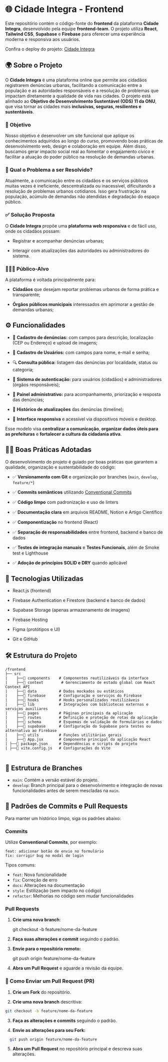 
# 🌐 Cidade Integra - Frontend

Este repositório contém o código-fonte do  **frontend**  da plataforma  **Cidade Integra**, desenvolvido pela equipe  **frontend-team**. O projeto utiliza  **React**,  **Tailwind CSS**,  **Supabase**  e  **Firebase**  para oferecer uma experiência moderna e responsiva aos usuários.

Confira o deploy do projeto:  [Cidade Integra](https://cidadeintegra.web.app)

## 🌍 Sobre o Projeto

O  **Cidade Integra**  é uma plataforma online que permite aos cidadãos registrarem denúncias urbanas, facilitando a comunicação entre a população e as autoridades responsáveis e a resolução de problemas que impactam diretamente a qualidade de vida nas cidades. O projeto está alinhado ao  **Objetivo de Desenvolvimento Sustentável (ODS) 11 da ONU**, que visa tornar as cidades mais  **inclusivas, seguras, resilientes e sustentáveis**.

### 🚩 Objetivo

Nosso objetivo é desenvolver um site funcional que aplique os conhecimentos adquiridos ao longo do curso, promovendo boas práticas de desenvolvimento web, design e colaboração em equipe. Além disso, buscamos gerar impacto social real ao fomentar o engajamento cívico e facilitar a atuação do poder público na resolução de demandas urbanas.

### 🎯 Qual o Problema a ser Resolvido?

Atualmente, a comunicação entre os cidadãos e os serviços públicos muitas vezes é ineficiente, descentralizada ou inacessível, dificultando a resolução de problemas urbanos cotidianos. Isso gera frustração na população, acúmulo de demandas não atendidas e degradação do espaço público.

### ✅ Solução Proposta

O  **Cidade Integra**  propõe uma  **plataforma web responsiva**  e de fácil uso, onde os cidadãos possam:

-   Registrar e acompanhar denúncias urbanas;
    
-   Interagir com atualizações das autoridades ou administradores do sistema.
    

### 🧑‍🤝‍🧑 Público-Alvo

A plataforma é voltada principalmente para:

-   **Cidadãos**  que desejam reportar problemas urbanos de forma prática e transparente;
    
-   **Órgãos públicos municipais**  interessados em aprimorar a gestão de demandas urbanas;
    

## ⚙️ Funcionalidades

-   📌  **Cadastro de denúncias:**  com campos para descrição, localização (CEP ou Endereço) e upload de imagens;
    
-   👥  **Cadastro de Usuários:**  com campos para nome, e-mail e senha;
    
-   🔍  **Consulta pública:**  listagem das denúncias por localidade, status ou categoria;
    
-   👤  **Sistema de autenticação:**  para usuários (cidadãos) e administradores (órgãos responsáveis);
    
-   🧭  **Painel administrativo:**  para acompanhamento, priorização e resposta das denúncias;
    
-   📝  **Histórico de atualizações**  das denúncias (timeline);
    
-   📱  **Interface responsiva**  e acessível via dispositivos móveis e desktop.
    

Esse modelo visa  **centralizar a comunicação**,  **organizar dados úteis para as prefeituras**  e  **fortalecer a cultura da cidadania ativa**.

## 🧑‍💻 Boas Práticas Adotadas

O desenvolvimento do projeto é guiado por boas práticas que garantem a qualidade, organização e sustentabilidade do código:

-   ✅  **Versionamento com Git**  e organização por branches (`main`,  `develop`,  `feature/*`)
    
-   ✅  **Commits semânticos**  utilizando  [Conventional Commits](https://www.conventionalcommits.org/)
    
-   ✅  **Código limpo**  com padronização e uso de linters
    
-   ✅  **Documentação clara**  em arquivos README, Notion e Artigo Científico
    
-   ✅  **Componentização**  no frontend (React)
    
-   ✅  **Separação de responsabilidades**  entre frontend, backend e banco de dados
    
-   ✅  **Testes de integração manuais**  e  **Testes Funcionais**, além de Smoke test e Lighthouse
    
-   ✅  **Adoção de princípios SOLID e DRY**  quando aplicável
    

## 🔧 Tecnologias Utilizadas

-   React.js (frontend)
    
-   Firebase Authentication e Firestore (backend e banco de dados)
    
-   Supabase Storage (apenas armazenamento de imagens)
    
-   Firebase Hosting
    
-   Figma (protótipos e UI)
    
-   Git e GitHub
    

## 🛠 Estrutura do Projeto

```
/frontend
├── src
|    ├──📁 components    # Componentes reutilizáveis da interface 
|    ├──📁 context 	     # Gerenciamento de estado global com React Context API
|    ├──📁 data          # Dados mockados ou estáticos
|    ├──📁 firebase      # Configuração e serviços do Firebase
|    ├──📁 hooks         # Hooks personalizados reutilizáveis
|    ├──📁 lib           # Integrações com bibliotecas externas e serviços auxiliares
|    ├──📁 pages         # Páginas principais da aplicação
|    ├──📁 routes        # Definição e proteção de rotas da aplicação
|    ├──📁 schema        # Esquemas de validação de formulários e dados      
|    ├──📁 supabase      # Configuração do Supabase para testes ou alternativa ao Firebase       
|    ├──📁 utils         # Funções utilitárias gerais
| 	 ├──📄 App.jsx       # Componente principal da aplicação React      
| ├──📄 package.json     # Dependências e scripts do projeto   
| ├──📄 vite.config.js   # Configurações do Vite


```

## 🔀 Estrutura de Branches

-   `main`: Contém a versão estável do projeto.
-   `develop`: Branch principal para o desenvolvimento e integração de novas funcionalidades antes de serem mescladas na  `main`.

## 🔹 Padrões de Commits e Pull Requests

Para manter um histórico limpo, siga os padrões abaixo:

### Commits

Utilize  **Conventional Commits**, por exemplo:

```
feat: adicionar botão de envio no formulário
fix: corrigir bug no modal de login

```

Tipos comuns:

-   `feat`: Nova funcionalidade
-   `fix`: Correção de erro
-   `docs`: Alterações na documentação
-   `style`: Estilização (sem impacto no código)
-   `refactor`: Melhorias no código sem mudar funcionalidades

### Pull Requests

1.  **Crie uma nova branch**:
    
    git checkout -b feature/nome-da-feature
    
2.  **Faça suas alterações e commit**  seguindo o padrão.
    
3.  **Envie para o repositório remoto:**
    
    git push origin feature/nome-da-feature
    
4.  **Abra um Pull Request**  e aguarde a revisão da equipe.
    

### 🔹 Como Enviar um Pull Request (PR)

1.  **Crie um Fork**  do repositório.
    
2.  **Crie uma nova branch**  descritiva:
    

```bash
git checkout -b feature/nome-da-feature

```

3.  **Faça as alterações e commits**  seguindo o padrão.
    
4.  **Envie as alterações para seu Fork:**
    

```bash
  git push origin feature/nome-da-feature

```

5.  **Abra um Pull Request**  no repositório principal e descreva suas alterações.
